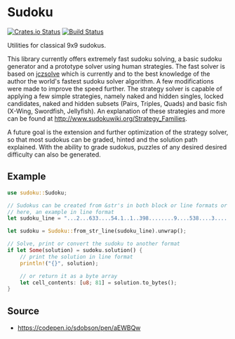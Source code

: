 Sudoku
======

[![Crates.io Status](http://meritbadge.herokuapp.com/sudoku)](https://crates.io/crates/sudoku) [![Build Status](https://travis-ci.org/Emerentius/sudoku.svg?branch=master)](https://travis-ci.org/Emerentius/sudoku)

Utilities for classical 9x9 sudokus.

This library currently offers extremely fast sudoku solving, a basic sudoku
generator and a prototype solver using human strategies. The fast solver is
based on [jczsolve](http://forum.enjoysudoku.com/3-77us-solver-2-8g-cpu-testcase-17sodoku-t30470-210.html#p249309)
which is currently and to the best knowledge of the author the world's fastest sudoku
solver algorithm. A few modifications were made to improve the speed further.
The strategy solver is capable of applying a few simple strategies, namely naked and hidden singles, locked candidates,
naked and hidden subsets (Pairs, Triples, Quads) and basic fish (X-Wing, Swordfish, Jellyfish). An explanation of
these strategies and more can be found at <http://www.sudokuwiki.org/Strategy_Families>.

A future goal is the extension and further optimization of the strategy solver,
so that most sudokus can be graded, hinted and the solution path explained. With the ability to
grade sudokus, puzzles of any desired desired difficulty can also be generated.

## Example

```rust
use sudoku::Sudoku;

// Sudokus can be created from &str's in both block or line formats or directly from bytes.
// here, an example in line format
let sudoku_line = "...2...633....54.1..1..398........9....538....3........263..5..5.37....847...1...";

let sudoku = Sudoku::from_str_line(sudoku_line).unwrap();

// Solve, print or convert the sudoku to another format
if let Some(solution) = sudoku.solution() {
    // print the solution in line format
    println!("{}", solution);

    // or return it as a byte array
    let cell_contents: [u8; 81] = solution.to_bytes();
}
```

## Source

- https://codepen.io/sdobson/pen/aEWBQw

